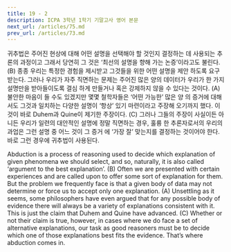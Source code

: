 ```yaml
---
title: 19 - 2
description: ICPA 3학년 1학기 기말고사 영어 본문
next_url: /articles/75.md
prev_url: /articles/73.md
---
```


귀추법은 주어진 현상에 대해 어떤 설명을 선택해야 할 것인지 결정하는 데 사용되는 추론의 과정이고 그래서 당연히 그 것은 ‘최선의 설명을 향해 가는 논증’이라고도 불린다. (B) 종종 우리는 특정한 경험을 제시받고 그것들을 위한 어떤 설명을 제안 하도록 요구받는다. 그러나 우리가 자주 직면하는 문제는 주어진 많은 양의 데이터가 우리가 한 가지 설명만을 받아들이도록 결심 하게 만들거나 혹은 강제하지 않을 수 있다는 것이다. (A) 불안한 마음이 들 수도 있겠지만 몇몇 철학자들은 ‘어떤 가능한’ 많은 양 의 증거에 대해서도 그것과 일치하는 다양한 설명이 ‘항상’ 있기 마련이라고 주장해 오기까지 했다. 이것이 바로 Duhem과 Quine이 제기한 주장이다. (C) 그러나 그들의 주장이 사실이든 아니든 우리가 일련의 대안적인 설명에 정말 직면하는 경우, 훌륭 한 추론자로서의 우리의 과업은 그런 설명 중 어느 것이 그 증거 에 ‘가장 잘’ 맞는지를 결정하는 것이어야 한다. 바로 그런 경우에 귀추법이 사용된다.

Abduction is a process of reasoning used to decide which explanation of given phenomena we should select, and so, naturally, it is also called ‘argument to the best explanation’. (B) Often we are presented with certain experiences and are called upon to offer some sort of explanation for them. But the problem we frequently face is that a given body of data may not determine or force us to accept only one explanation. (A) Unsettling as it seems, some philosophers have even argued that for any possible body of evidence there will always be a variety of explanations consistent with it. This is just the claim that Duhem and Quine have advanced. (C) Whether or not their claim is true, however, in cases where we do face a set of alternative explanations, our task as good reasoners must be to decide which one of those explanations best fits the evidence. That’s where abduction comes in.
